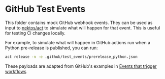 # GitHub Test Events

This folder contains mock GitHub webhook events. They can be used as input to [nektos/act](https://github.com/nektos/act) to simulate what will happen for that event. This is useful for testing CI changes locally.

For example, to simulate what will happen in GitHub actions run when a Python pre-release is published, you can run:

```sh
act release -n -e .github/test_events/prerelease_python.json
```

These payloads are adapted from GitHub's examples in [Events that trigger workflows](https://docs.github.com/en/actions/using-workflows/events-that-trigger-workflows).
